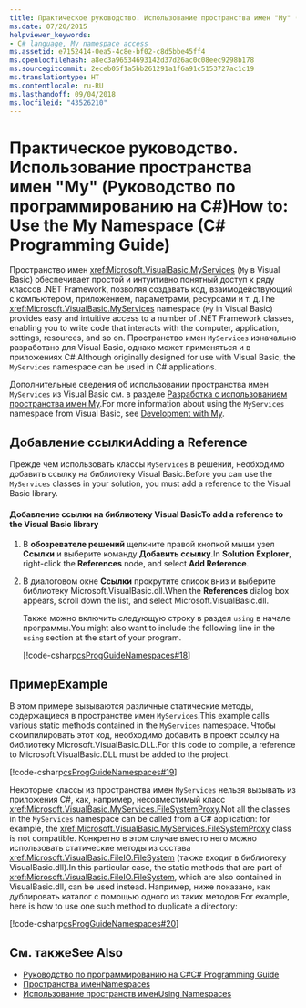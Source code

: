 ```yaml
---
title: Практическое руководство. Использование пространства имен "My" (Руководство по программированию на C#)
ms.date: 07/20/2015
helpviewer_keywords:
- C# language, My namespace access
ms.assetid: e7152414-0ea5-4c8e-bf02-c8d5bbe45ff4
ms.openlocfilehash: a8ec3a96534693142d37d26ac0c08eec9298b178
ms.sourcegitcommit: 2eceb05f1a5bb261291a1f6a91c5153727ac1c19
ms.translationtype: HT
ms.contentlocale: ru-RU
ms.lasthandoff: 09/04/2018
ms.locfileid: "43526210"
---
```

# <a name="how-to-use-the-my-namespace-c-programming-guide"></a><span data-ttu-id="14f54-102">Практическое руководство. Использование пространства имен "My" (Руководство по программированию на C#)</span><span class="sxs-lookup"><span data-stu-id="14f54-102">How to: Use the My Namespace (C# Programming Guide)</span></span>
<span data-ttu-id="14f54-103">Пространство имен <xref:Microsoft.VisualBasic.MyServices> (`My` в Visual Basic) обеспечивает простой и интуитивно понятный доступ к ряду классов .NET Framework, позволяя создавать код, взаимодействующий с компьютером, приложением, параметрами, ресурсами и т. д.</span><span class="sxs-lookup"><span data-stu-id="14f54-103">The <xref:Microsoft.VisualBasic.MyServices> namespace (`My` in Visual Basic) provides easy and intuitive access to a number of .NET Framework classes, enabling you to write code that interacts with the computer, application, settings, resources, and so on.</span></span> <span data-ttu-id="14f54-104">Пространство имен `MyServices` изначально разработано для Visual Basic, однако может применяться и в приложениях C#.</span><span class="sxs-lookup"><span data-stu-id="14f54-104">Although originally designed for use with Visual Basic, the `MyServices` namespace can be used in C# applications.</span></span>  
  
 <span data-ttu-id="14f54-105">Дополнительные сведения об использовании пространства имен `MyServices` из Visual Basic см. в разделе [Разработка с использованием пространства имен My](../../../visual-basic/developing-apps/development-with-my/index.md).</span><span class="sxs-lookup"><span data-stu-id="14f54-105">For more information about using the `MyServices` namespace from Visual Basic, see [Development with My](../../../visual-basic/developing-apps/development-with-my/index.md).</span></span>  
  
## <a name="adding-a-reference"></a><span data-ttu-id="14f54-106">Добавление ссылки</span><span class="sxs-lookup"><span data-stu-id="14f54-106">Adding a Reference</span></span>  
 <span data-ttu-id="14f54-107">Прежде чем использовать классы `MyServices` в решении, необходимо добавить ссылку на библиотеку Visual Basic.</span><span class="sxs-lookup"><span data-stu-id="14f54-107">Before you can use the `MyServices` classes in your solution, you must add a reference to the Visual Basic library.</span></span>  
  
#### <a name="to-add-a-reference-to-the-visual-basic-library"></a><span data-ttu-id="14f54-108">Добавление ссылки на библиотеку Visual Basic</span><span class="sxs-lookup"><span data-stu-id="14f54-108">To add a reference to the Visual Basic library</span></span>  
  
1.  <span data-ttu-id="14f54-109">В **обозревателе решений** щелкните правой кнопкой мыши узел **Ссылки** и выберите команду **Добавить ссылку**.</span><span class="sxs-lookup"><span data-stu-id="14f54-109">In **Solution Explorer**, right-click the **References** node, and select **Add Reference**.</span></span>  
  
2.  <span data-ttu-id="14f54-110">В диалоговом окне **Ссылки** прокрутите список вниз и выберите библиотеку Microsoft.VisualBasic.dll.</span><span class="sxs-lookup"><span data-stu-id="14f54-110">When the **References** dialog box appears, scroll down the list, and select Microsoft.VisualBasic.dll.</span></span>  
  
     <span data-ttu-id="14f54-111">Также можно включить следующую строку в раздел `using` в начале программы.</span><span class="sxs-lookup"><span data-stu-id="14f54-111">You might also want to include the following line in the `using` section at the start of your program.</span></span>  
  
     [!code-csharp[csProgGuideNamespaces#18](../../../csharp/programming-guide/namespaces/codesnippet/CSharp/how-to-use-the-my-namespace_1.cs)]  
  
## <a name="example"></a><span data-ttu-id="14f54-112">Пример</span><span class="sxs-lookup"><span data-stu-id="14f54-112">Example</span></span>  
 <span data-ttu-id="14f54-113">В этом примере вызываются различные статические методы, содержащиеся в пространстве имен `MyServices`.</span><span class="sxs-lookup"><span data-stu-id="14f54-113">This example calls various static methods contained in the `MyServices` namespace.</span></span> <span data-ttu-id="14f54-114">Чтобы скомпилировать этот код, необходимо добавить в проект ссылку на библиотеку Microsoft.VisualBasic.DLL.</span><span class="sxs-lookup"><span data-stu-id="14f54-114">For this code to compile, a reference to Microsoft.VisualBasic.DLL must be added to the project.</span></span>  
  
 [!code-csharp[csProgGuideNamespaces#19](../../../csharp/programming-guide/namespaces/codesnippet/CSharp/how-to-use-the-my-namespace_2.cs)]  
  
 <span data-ttu-id="14f54-115">Некоторые классы из пространства имен `MyServices` нельзя вызывать из приложения C#, как, например, несовместимый класс <xref:Microsoft.VisualBasic.MyServices.FileSystemProxy>.</span><span class="sxs-lookup"><span data-stu-id="14f54-115">Not all the classes in the `MyServices` namespace can be called from a C# application: for example, the <xref:Microsoft.VisualBasic.MyServices.FileSystemProxy> class is not compatible.</span></span> <span data-ttu-id="14f54-116">Конкретно в этом случае вместо него можно использовать статические методы из состава <xref:Microsoft.VisualBasic.FileIO.FileSystem> (также входит в библиотеку VisualBasic.dll).</span><span class="sxs-lookup"><span data-stu-id="14f54-116">In this particular case, the static methods that are part of <xref:Microsoft.VisualBasic.FileIO.FileSystem>, which are also contained in VisualBasic.dll, can be used instead.</span></span> <span data-ttu-id="14f54-117">Например, ниже показано, как дублировать каталог с помощью одного из таких методов:</span><span class="sxs-lookup"><span data-stu-id="14f54-117">For example, here is how to use one such method to duplicate a directory:</span></span>  
  
 [!code-csharp[csProgGuideNamespaces#20](../../../csharp/programming-guide/namespaces/codesnippet/CSharp/how-to-use-the-my-namespace_3.cs)]  
  
## <a name="see-also"></a><span data-ttu-id="14f54-118">См. также</span><span class="sxs-lookup"><span data-stu-id="14f54-118">See Also</span></span>

- [<span data-ttu-id="14f54-119">Руководство по программированию на C#</span><span class="sxs-lookup"><span data-stu-id="14f54-119">C# Programming Guide</span></span>](../../../csharp/programming-guide/index.md)  
- [<span data-ttu-id="14f54-120">Пространства имен</span><span class="sxs-lookup"><span data-stu-id="14f54-120">Namespaces</span></span>](../../../csharp/programming-guide/namespaces/index.md)  
- [<span data-ttu-id="14f54-121">Использование пространств имен</span><span class="sxs-lookup"><span data-stu-id="14f54-121">Using Namespaces</span></span>](../../../csharp/programming-guide/namespaces/using-namespaces.md)
